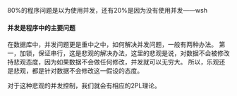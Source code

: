 80%的程序问题是以为使用并发，还有20%是因为没有使用并发——wsh

#### 并发是程序中的主要问题
在数据库中，并发问题更是重中之中，如何解决并发问题，一般有两种办法。
第一，加锁，保证串行，这是悲观的解决办法，这里的悲观是说，对数据不会被修改持悲观态度，因为如果数据不会做任何修改，并发就可以无穷大。
所以，乐观还是悲观，都是针对数据不会修改这一假设的态度。

对于这种悲观的并发控制，我们就会有相应的2PL理论。

####
